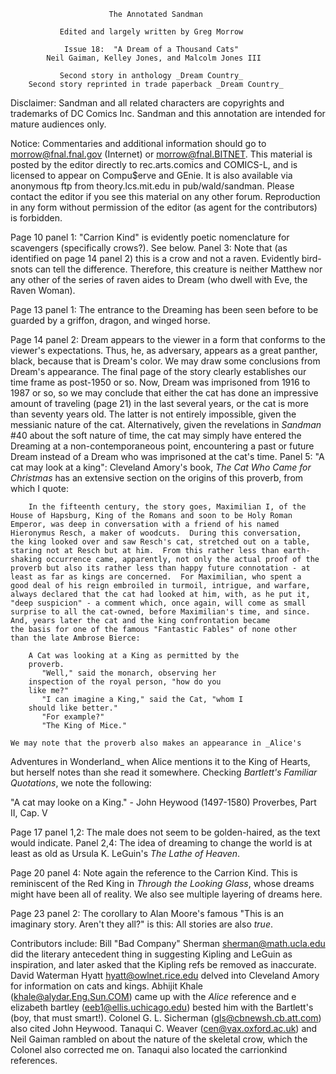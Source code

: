                           The Annotated Sandman

               Edited and largely written by Greg Morrow

                Issue 18:  "A Dream of a Thousand Cats"
            Neil Gaiman, Kelley Jones, and Malcolm Jones III

               Second story in anthology _Dream Country_
        Second story reprinted in trade paperback _Dream Country_

Disclaimer:  Sandman and all related characters are copyrights and trademarks
of DC Comics Inc.  Sandman and this annotation are intended for mature
audiences only.

Notice:  Commentaries and additional information should go to
morrow@fnal.fnal.gov (Internet) or morrow@fnal.BITNET.  This material is
posted by the editor directly to rec.arts.comics and COMICS-L, and is licensed
to appear on Compu$erve and GEnie.  It is also available via anonymous ftp
from theory.lcs.mit.edu in pub/wald/sandman.  Please contact the editor if you
see this material on any other forum.  Reproduction in any form without
permission of the editor (as agent for the contributors) is forbidden.

Page 10 panel 1:  "Carrion Kind" is evidently poetic nomenclature for
scavengers (specifically crows?).  See below.
	Panel 3:  Note that (as identified on page 14 panel 2) this is a crow
and not a raven.  Evidently bird-snots can tell the difference.  Therefore,
this creature is neither Matthew nor any other of the series of raven aides to
Dream (who dwell with Eve, the Raven Woman).

Page 13 panel 1:  The entrance to the Dreaming has been seen before to be
guarded by a griffon, dragon, and winged horse.

Page 14 panel 2:  Dream appears to the viewer in a form that conforms to the
viewer's expectations.  Thus, he, as adversary, appears as a great panther,
black, because that is Dream's color.
	We may draw some conclusions from Dream's appearance.  The final page
of the story clearly establishes our time frame as post-1950 or so.  Now, Dream
was imprisoned from 1916 to 1987 or so, so we may conclude that either the cat
has done an impressive amount of traveling (page 21) in the last several
years, or the cat is more than seventy years old.  The latter is not entirely
impossible, given the messianic nature of the cat.  Alternatively, given the
revelations in _Sandman_ #40 about the soft nature of time, the cat may simply
have entered the Dreaming at a non-contemporaneous point, encountering a past
or future Dream instead of a Dream who was imprisoned at the cat's time.
	Panel 5:  "A cat may look at a king":  Cleveland Amory's book, _The Cat
Who Came for Christmas_ has an extensive section on the origins of this
proverb, from which I quote:

        In the fifteenth century, the story goes, Maximilian I, of the
    House of Hapsburg, King of the Romans and soon to be Holy Roman
    Emperor, was deep in conversation with a friend of his named
    Hieronymus Resch, a maker of woodcuts.  During this conversation,
    the king looked over and saw Resch's cat, stretched out on a table,
    staring not at Resch but at him.  From this rather less than earth-
    shaking occurrence came, apparently, not only the actual proof of the
    proverb but also its rather less than happy future connotation - at
    least as far as kings are concerned.  For Maximilian, who spent a
    good deal of his reign embroiled in turmoil, intrigue, and warfare,
    always declared that the cat had looked at him, with, as he put it,
    "deep suspicion" - a comment which, once again, will come as small
    surprise to all the cat-owned, before Maximilian's time, and since.
	And, years later the cat and the king confrontation became
    the basis for one of the famous "Fantastic Fables" of none other
    than the late Ambrose Bierce:

		A Cat was looking at a King as permitted by the
		proverb.
	 	   "Well," said the monarch, observing her
		inspection of the royal person, "how do you
		like me?"
		   "I can imagine a King," said the Cat, "whom I
		should like better."
		   "For example?"
		   "The King of Mice."

	We may note that the proverb also makes an appearance in _Alice's
Adventures in Wonderland_ when Alice mentions it to the King of Hearts, but
herself notes than she read it somewhere.
	Checking _Bartlett's Familiar Quotations_, we note the following:

"A cat may looke on a King."  - John Heywood (1497-1580)
                                Proverbes, Part II, Cap. V

Page 17 panel 1,2:  The male does not seem to be golden-haired, as the text
would indicate.
	Panel 2,4:  The idea of dreaming to change the world is at least as old
as Ursula K. LeGuin's _The Lathe of Heaven_.

Page 20 panel 4:  Note again the reference to the Carrion Kind.  This is
reminiscent of the Red King in _Through the Looking Glass_, whose dreams might
have been all of reality.  We also see multiple layering of dreams here.

Page 23 panel 2:  The corollary to Alan Moore's famous "This is an imaginary
story.  Aren't they all?" is this:  All stories are also _true_.

Contributors include:
	Bill "Bad Company" Sherman <sherman@math.ucla.edu> did the literary
antecedent thing in suggesting Kipling and LeGuin as inspiration, and later
asked that the Kipling refs be removed as inaccurate.
	David Waterman Hyatt <hyatt@owlnet.rice.edu> delved into Cleveland
Amory for information on cats and kings.
	Abhijit Khale (khale@alydar.Eng.Sun.COM) came up with the _Alice_
reference and e elizabeth bartley (eeb1@ellis.uchicago.edu) bested him with the
Bartlett's (boy, that must smart!).  Colonel G. L. Sicherman
(gls@cbnewsh.cb.att.com) also cited John Heywood.
	Tanaqui C. Weaver (cen@vax.oxford.ac.uk) and Neil Gaiman rambled on
about the nature of the skeletal crow, which the Colonel also corrected me on.
Tanaqui also located the carrionkind references.
